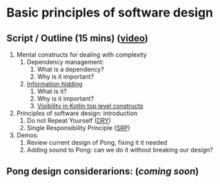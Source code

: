 # Basic principles of software design

## Script / Outline (15 mins) ([video](https://www.youtube.com/watch?v=muJbNAqIGEA&list=PL8XxoCaL3dBiJ_djQKKbbI4uN081F7Sgw&index=9))
1. Mental constructs for dealing with complexity
   1. Dependency management:
      1. What is a dependency?
      2. Why is it important?
   2. [Information hidding](https://en.wikipedia.org/wiki/Information_hiding)
      1. What is it?
      2. Why is it important?
      3. [Visibility in Kotlin top level constructs](https://kotlinlang.org/docs/reference/visibility-modifiers.html#visibility-modifiers)
2. Principles of software design: introduction
   1. Do not Repeat Yourself ([DRY](https://wiki.c2.com/?DontRepeatYourself))
   2. Single Responsibility Principle ([SRP](https://blog.cleancoder.com/uncle-bob/2014/05/08/SingleReponsibilityPrinciple.html))
4. Demos: 
   1. Review current design of Pong, fixing it it needed
   2. Adding sound to Pong: can we do it without breaking our design?

## Pong design considerarions: (_coming soon_)